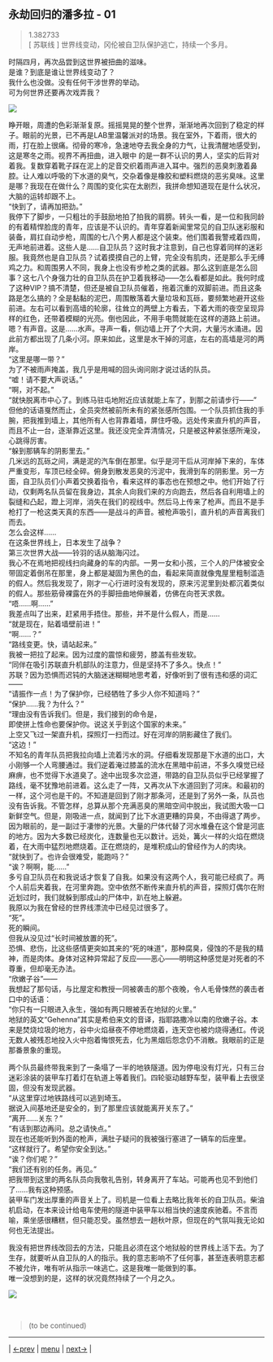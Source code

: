 ## 永劫回归的潘多拉 - 01
> 1.382733  
> [ 苏联线 ] 世界线变动，冈伦被自卫队保护逃亡，持续一个多月。  

时隔四月，再次品尝到这世界被扭曲的滋味。  
是谁？到底是谁让世界线变动了？  
我什么也没做。没有任何干涉世界的举动。  
可为何世界还要再次戏弄我？  

![](../img/0028-1.png)

睁开眼，周遭的色彩渐渐复原。摇摇晃晃的整个世界，渐渐地再次回到了稳定的样子。眼前的光景，已不再是LAB里温馨派对的场景。我在室外，下着雨，很大的雨，打在脸上很痛。彻骨的寒冷，急速地夺去我全身的力气，让我清醒地感受到，这是寒冬之雨。视界不再扭曲，进入眼中 的是一群不认识的男人，坚实的后背对着我。复数穿着靴子踩在泥上的足音交织着雨声进入耳中。强烈的恶臭刺激着鼻腔。让人难以呼吸的下水道的臭气，交杂着像是橡胶和塑料燃烧的恶劣臭味。这里是哪？我现在在做什么？周围的变化实在太剧烈，我拼命想知道现在是什么状况，大脑的运转却跟不上。  
“快到了，请再加把劲。”  
我停下了脚步，一只粗壮的手鼓励地拍了拍我的肩膀。转头一看，是一位和我同龄的有着精悍脸庞的青年，应该是不认识的。青年穿着新闻里常见的自卫队迷彩服和装备，肩扛自动步枪，周围的七八个男人都是这个装束。他们围着我警戒着四周，无声地前进着。这些人是……自卫队员？这时我才注意到，自己也穿着同样的迷彩服。我竟然也是自卫队员？试着摸摸自己的上臂，完全没有肌肉，还是那么手无缚鸡之力。和周围男人不同，我身上也没有步枪之类的武器。那么这到底是怎么回事？这七八个身强力壮的自卫队员在护卫着我移动——怎么看都是如此。我何时成了这种VIP？搞不清楚，但还是被自卫队员催着，拖着沉重的双脚前进。而且这条路是怎么搞的？全是黏黏的泥巴，周围散落着大量垃圾和瓦砾，要频繁地避开这些前进。左右可以看到高墙的轮廓，往耸立的两壁上方看去，下着大雨的夜空呈现异样的红色，还带着模糊的光亮。倒也因此，不用手电筒就能在这样的道路上前进。  
嗯？有声音。这是……水声。寻声一看，侧边墙上开了个大洞，大量污水涌进。因此前方都出现了几条小河。原来如此，这里是水干掉的河底，左右的高墙是河的两岸。  
“这里是哪一带？”  
为了不被雨声掩盖，我几乎是用喊的回头询问刚才说过话的队员。  
“嘘！请不要大声说话。”  
“啊，对不起。”  
“就快脱离市中心了。到练马驻屯地附近应该就能上车了，到那之前请步行——”  
但他的话语戛然而止，全员突然被前所未有的紧张感所包围。一个队员抓住我的手腕，把我推到墙上，其他所有人也背靠着墙，屏住呼吸。远处传来直升机的声音，而且不止一台，逐渐靠近这里。我还没完全弄清情况，只是被这种紧张感所淹没，心跳得厉害。  
“躲到那辆车的阴影里去。”  
几米远的瓦砾之间，满是泥的汽车倒在那里。似乎是河干后从河岸掉下来的，车体严重变形，车顶已经全碎。俯身到散发恶臭的污泥中，我滑到车的阴影里。另一方面，自卫队员们小声着交换着指令，看来这样的事态也在预想之中。他们开始了行动，仅剩两名队员留在我身边，其余人向我们来的方向跑去，然后各自利用墙上的裂缝和凸起，蹬上河岸，消失在我们的视线中。然后马上传来了枪声。而且不是手枪打了一枪这类天真的东西——是战斗的声音。被枪声吸引，直升机的声音离我们而去。  
怎么会这样……  
在这条世界线上，日本发生了战争？  
第三次世界大战——铃羽的话从脑海闪过。  
我心不在焉地把视线扫向藏身的车的内部。一男一女和小孩，三个人的尸体被安全带固定着倒吊在那里，身上都是凝固为黑色的血，看起来简直就像鬼屋里粗制滥造的假人。然后我发现了，刚才一心行进时没有发现的，原来污泥里到处都沉着类似的假人。那些筋骨裸露在外的手脚扭曲地伸展着，仿佛在向苍天求救。  
“唔……啊……”  
我差点叫了出来，赶紧用手捂住。那些，并不是什么假人，而是……  
“就是现在，贴着墙壁前进！”  
“啊……？”  
“路线变更。快，请站起来。”  
我被一把拉了起来。因为过度的震惊和疲劳，膝盖有些发软。  
“同伴在吸引苏联直升机部队的注意力，但是坚持不了多久。快点！”  
苏联？因为恐惧而迟钝的大脑迷迷糊糊地思考着，好像听到了很有违和感的词汇——  
“请振作一点！为了保护你，已经牺牲了多少人你不知道吗？”  
“保护……我？为什么？”  
“理由没有告诉我们。但是，我们接到的命令是，  
 即使拼上性命也要保护你。说这关乎到这个国家的未来。”  
上空又飞过一架直升机，探照灯一扫而过。好在河岸的阴影藏住了我们。  
“这边！”  
不知名的青年队员把我拉向墙上流着污水的洞。仔细看发现那是下水道的出口，大小刚够一个人弯腰通过。我们逆着淹过膝盖的流水在黑暗中前进，不多久嗅觉已经麻痹，也不觉得下水道臭了。途中出现多次岔道，带路的自卫队员似乎已经掌握了路线，毫不犹豫地前进着。这么走了一阵，又再次从下水道回到了河床。和最初的一样，这个河也是干的。不知道是回到了刚才那条河，还是到了另外一条，队员也没有告诉我。不管怎样，总算从那个充满恶臭的黑暗空间中脱出，我试图大吸一口新鲜空气。但是，刚吸进一点，就闻到了比下水道更糟的异臭，不由得退了两步。因为眼前的，是一副过于凄惨的光景。大量的尸体代替了河水堆叠在这个曾是河底的地方。因为大多数已经炭化，连数量也无以数计。远处，篝火一样的火焰在燃烧着，在大雨中猛烈地燃烧着。正在燃烧的，是堆积成山的曾经作为人的肉块。  
“就快到了。也许会很难受，能跑吗？”  
“诶？啊啊，能……”  
多亏自卫队员在和我说话才恢复了自我。如果没有这两个人，我可能已经疯了。两个人前后夹着我，在河里奔跑。空中依然不断传来直升机的声音，探照灯偶尔在附近划过时，我们就躲到那成山的尸体中，趴在地上躲避。  
我原以为我在曾经的世界线漂流中已经见过很多了。  
“死”。  
死的瞬间。  
但我从没见过“长时间被放置的死”。  
恐惧、悲伤，比这些感情更突如其来的“死的味道”，那种腐臭，侵蚀的不是我的精神，而是肉体。身体对这种异常起了反应——恶心——明明这种感觉是对死者的不尊重，但却毫无办法。  
“欣嫩子谷”——  
我想起了那句话，与比屋定和教授一同被袭击的那个夜晚，令人毛骨悚然的袭击者口中的话语：  
“你只有一只眼进入永生，强如有两只眼被丢在地狱的火里。”  
地狱的英文“Gehenna”其实是希伯来文的音译，指耶路撒冷以南的欣嫩子谷。本来是焚烧垃圾的地方，谷中火焰昼夜不停地燃烧着，连天空也被灼烧得通红。传说无数人被残忍地投入火中抱着悔恨死去，化为黑烟后怨念仍不消散。我眼前的正是那番景象的重现。  

两个队员最终带我来到了一条塌了一半的地铁隧道。因为停电没有灯光，只有三台迷彩涂装的装甲车打着灯在轨道上等着我们。四轮驱动越野车型，装甲看上去很坚固，但没有发现武器。  
“从这里穿过地铁路线可以逃到埼玉。  
 据说入间基地还是安全的，到了那里应该就能离开关东了。”  
“离开……关东？”  
“有话到那边再问。总之请快点。”  
现在也还能听到外面的枪声，满肚子疑问的我被强行塞进了一辆车的后座里。  
“这样就行了。希望你安全到达。”  
“诶？你们呢？”  
“我们还有别的任务。再见。”  
把我带到这里的两名队员向我敬礼告别，转身离开了车站。可能再也见不到他们了……我有这种预感。  
装甲车门发出厚重的声音关上了。司机是一位看上去略比我年长的自卫队员。柴油机启动，在本来设计给电车使用的隧道中装甲车以相当快的速度疾驰着。不言而喻，乘坐感很糟糕，但只能忍受。虽然想去一趟秋叶原，但现在的气氛叫我无论如何也无法提出。  

我没有把世界线改回去的方法，只能且必须在这个地狱般的世界线上活下去。为了生存，就要听从自卫队的人的指示。我的意志影响不了任何事，甚至连表明意志都不被允许，唯有听从指示一味逃亡。这是我唯一能做到的事。  
唯一没想到的是，这样的状况竟然持续了一个月之久。  

![](../img/0028-2.png)


<br/>

> (to be continued)
---

| [←prev](./0027) | [menu](../) | [next→](./0029) |
